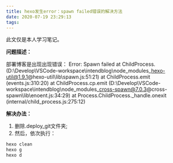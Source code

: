 ```yaml
---
title: hexo发生error：spawn failed错误的解决方法
date: 2020-07-19 23:29:13
tags: 
---
```

此文仅是本人学习笔记。

**问题描述：**

部署博客是出现出现错误：
Error: Spawn failed
at ChildProcess.<anonymous> (D:\Develop\VSCode-workspace\intendblog\node_modules\_hexo-util@1.9.1@hexo-util\lib\spawn.js:51:21)
at ChildProcess.emit (events.js:310:20)
at ChildProcess.cp.emit (D:\Develop\VSCode-workspace\intendblog\node_modules\_cross-spawn@7.0.3@cross-spawn\lib\enoent.js:34:29)
at Process.ChildProcess._handle.onexit (internal/child_process.js:275:12) 

**解决办法：**

1.	删除.deploy_git文件夹;
2.	然后，依次执行：
```javascript
hexo clean
hexo g
hexo d
```
